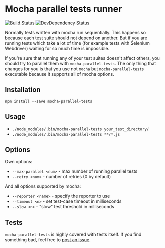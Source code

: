 # Mocha parallel tests runner

[![Build Status](https://img.shields.io/travis/mmotkina/mocha-parallel-tests.svg?style=flat)](https://travis-ci.org/mmotkina/mocha-parallel-tests)
[![DevDependency Status](http://img.shields.io/david/dev/mmotkina/mocha-parallel-tests.svg?style=flat)](https://david-dm.org/mmotkina/mocha-parallel-tests#info=devDependencies)

Normally tests written with mocha run sequentially. This happens so because each test suite should not depend on another. But if you are running tests which take a lot of time (for example tests with Selenium Webdriver) waiting for so much time is impossible.

If you're sure that running any of your test suites doesn't affect others, you should try to parallel them with `mocha-parallel-tests`. The only thing that changes for you is that you use not `mocha` but `mocha-parallel-tests` executable because it supports all of mocha options.

## Installation

`npm install --save mocha-parallel-tests`

## Usage

* `./node_modules/.bin/mocha-parallel-tests your_test_directory/`
* `./node_modules/.bin/mocha-parallel-tests **/*.js`

## Options
Own options:

* `--max-parallel <num>` - max number of running parallel tests
* `--retry <num>` - number of retries (0 by default)

And all options supported by mocha:

* `--reporter <name>` - specify the reporter to use
* `--timeout <n>` - set test-case timeout in milliseconds
* `--slow <n>` - "slow" test threshold in milliseconds

## Tests
`mocha-parallel-tests` is highly covered with tests itself. If you find something bad, feel free to [post an issue](https://github.com/mmotkina/mocha-parallel-tests/issues/new).
